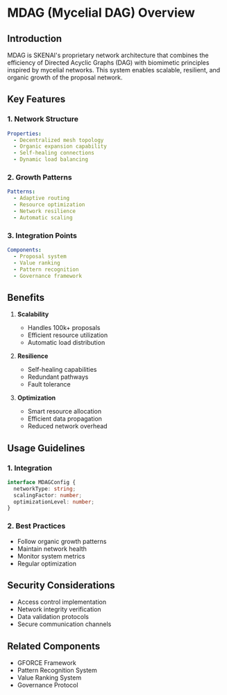 # MDAG (Mycelial DAG) Overview

## Introduction
MDAG is SKENAI's proprietary network architecture that combines the efficiency of Directed Acyclic Graphs (DAG) with biomimetic principles inspired by mycelial networks. This system enables scalable, resilient, and organic growth of the proposal network.

## Key Features

### 1. Network Structure
```yaml
Properties:
  - Decentralized mesh topology
  - Organic expansion capability
  - Self-healing connections
  - Dynamic load balancing
```

### 2. Growth Patterns
```yaml
Patterns:
  - Adaptive routing
  - Resource optimization
  - Network resilience
  - Automatic scaling
```

### 3. Integration Points
```yaml
Components:
  - Proposal system
  - Value ranking
  - Pattern recognition
  - Governance framework
```

## Benefits

1. **Scalability**
   - Handles 100k+ proposals
   - Efficient resource utilization
   - Automatic load distribution

2. **Resilience**
   - Self-healing capabilities
   - Redundant pathways
   - Fault tolerance

3. **Optimization**
   - Smart resource allocation
   - Efficient data propagation
   - Reduced network overhead

## Usage Guidelines

### 1. Integration
```typescript
interface MDAGConfig {
  networkType: string;
  scalingFactor: number;
  optimizationLevel: number;
}
```

### 2. Best Practices
- Follow organic growth patterns
- Maintain network health
- Monitor system metrics
- Regular optimization

## Security Considerations
- Access control implementation
- Network integrity verification
- Data validation protocols
- Secure communication channels

## Related Components
- GFORCE Framework
- Pattern Recognition System
- Value Ranking System
- Governance Protocol

